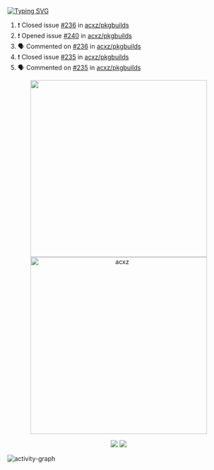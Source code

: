 [![Typing SVG](https://readme-typing-svg.herokuapp.com?size=16&color=AFFFA3&multiline=true&height=75&lines=contributing+to+robotics%2Fae%2Fml%2Fgpu;packaging+it+for+archlinux;ricer)](https://git.io/typing-svg)

<!--START_SECTION:activity-->
1. ❗️ Closed issue [#236](https://github.com/acxz/pkgbuilds/issues/236) in [acxz/pkgbuilds](https://github.com/acxz/pkgbuilds)
2. ❗️ Opened issue [#240](https://github.com/acxz/pkgbuilds/issues/240) in [acxz/pkgbuilds](https://github.com/acxz/pkgbuilds)
3. 🗣 Commented on [#236](https://github.com/acxz/pkgbuilds/issues/236) in [acxz/pkgbuilds](https://github.com/acxz/pkgbuilds)
4. ❗️ Closed issue [#235](https://github.com/acxz/pkgbuilds/issues/235) in [acxz/pkgbuilds](https://github.com/acxz/pkgbuilds)
5. 🗣 Commented on [#235](https://github.com/acxz/pkgbuilds/issues/235) in [acxz/pkgbuilds](https://github.com/acxz/pkgbuilds)
<!--END_SECTION:activity-->

<p align="center">
  <img width="400em" src=https://github-readme-stats.vercel.app/api?username=acxz&include_all_commits=true&show_icons=true />
  <img width="400em" src="https://github-readme-streak-stats.herokuapp.com/?user=acxz&" alt="acxz" />
</p>

<p align="center">
  <img src=https://github-readme-stats.vercel.app/api/top-langs/?username=acxz&layout=compact />
  <img src=https://github-profile-trophy.vercel.app/?username=acxz&row=2&column=4 />
</p>

![activity-graph](https://github-readme-activity-graph.cyclic.app/graph?username=acxz&theme=aqua)
